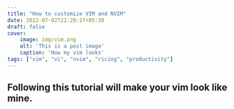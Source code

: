 ```yaml
---
title: "How to customize VIM and NVIM"
date: 2022-07-02T22:29:17+05:30
draft: false 
cover:
    image: img/vim.png
    alt: 'This is a post image'
    caption: 'How my vim looks'
tags: ["vim", "vi", "nvim", "ricing", "productivity"]
---
```



## Following this tutorial will make your vim look like mine.

